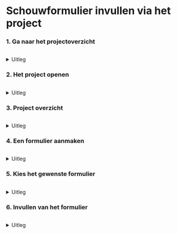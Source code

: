 # Schouwformulier invullen via het project

### 1. Ga naar het projectoverzicht&#x20;

<div align="center">

<figure><img src="../../.gitbook/assets/1 Startscherm toevoegen Iphone.svg" alt=""><figcaption></figcaption></figure>

</div>

<details>

<summary>Uitleg</summary>

1. Ga naar de menubalk, navigeer naar "Projecten" druk daarna op "Alles".&#x20;

</details>

### 2. Het project openen

<div align="center">

<figure><img src="../../.gitbook/assets/1 Startscherm toevoegen Iphone-1.svg" alt=""><figcaption></figcaption></figure>

</div>

<details>

<summary>Uitleg</summary>

2. Met deze tools is het mogelijk om de tabel te personaliseren. Met deze tools kun je het volgende doen:
   * Kolommen: Hier kun je kolommen aan/uit zetten, waarmee je kolommen kunt tonen of verbergen.
   * Filters: Hiermee kun je filteren, door een filter in te stellen kun je bijvoorbeeld enkel de mutaties met de status 'in afwachting' tonen.
   * Grootte: Hiermee kun je de grootte aanpassen van de tabel.
   * Sjablonen: Hiermee kun je na het instellen van een filter, dit filter opslaan onder een eigen naam. Hierdoor kun je hem de volgende keer onder sjablonen aanklikken waardoor het niet meer nodig is een nieuw filter aan te maken.
3. Druk op het project en druk "Project openen".

</details>

### 3. Project overzicht

<figure><img src="../../.gitbook/assets/4 (4).svg" alt=""><figcaption></figcaption></figure>

<details>

<summary>Uitleg</summary>

4. Aangekomen in het overzicht van het project, kun je via de menubalk naar formulieren navigeren. Swipe naar links op de menubalk om de andere tabbladen te zien.

</details>

### 4. Een formulier aanmaken

<figure><img src="../../.gitbook/assets/5 (22).svg" alt=""><figcaption></figcaption></figure>

<details>

<summary>Uitleg</summary>

5. Open het tabblad "Formulieren".
6. Hier zie je de ingevulde formulieren terug.
7. Hier zie je een ingevuld formulier, je kunt het formulier openen door op "Openen" te drukken. Een formulier is altijd hier terug te vinden en te bekijken.
8. Druk op "+" om een nieuw formulier aan te maken en in te vullen.

</details>

### 5. Kies het gewenste formulier

<figure><img src="../../.gitbook/assets/9 (7).svg" alt=""><figcaption></figcaption></figure>

<details>

<summary>Uitleg</summary>

9. Kies het juiste formulier, in dit geval "Schouwformulier Zonnepanelen".
10. Druk op "Aanmaken" om het formulier aan te maken.

</details>

### 6.  Invullen van het formulier

<figure><img src="../../.gitbook/assets/11 (1).svg" alt=""><figcaption></figcaption></figure>

<details>

<summary>Uitleg</summary>

11. Hier kun je een afbeelding uploaden, druk erop en kies tussen een afbeelding uit de galerij of een nieuwe foto maken.
12. In deze velden kun je tekst invullen en de selectievakjes aanvinken.
13. Druk op "Opslaan" om de wijzigingen op te slaan.

</details>
